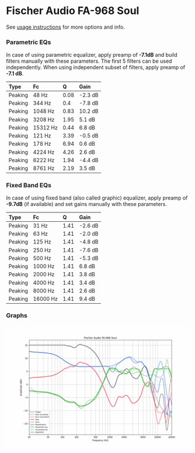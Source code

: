 # Fischer Audio FA-968 Soul
See [usage instructions](https://github.com/jaakkopasanen/AutoEq#usage) for more options and info.

### Parametric EQs
In case of using parametric equalizer, apply preamp of **-7.1dB** and build filters manually
with these parameters. The first 5 filters can be used independently.
When using independent subset of filters, apply preamp of **-7.1 dB**.

| Type    | Fc       |    Q | Gain    |
|:--------|:---------|:-----|:--------|
| Peaking | 48 Hz    | 0.08 | -2.3 dB |
| Peaking | 344 Hz   | 0.4  | -7.8 dB |
| Peaking | 1048 Hz  | 0.83 | 10.2 dB |
| Peaking | 3208 Hz  | 1.95 | 5.1 dB  |
| Peaking | 15312 Hz | 0.44 | 6.8 dB  |
| Peaking | 121 Hz   | 3.39 | -0.5 dB |
| Peaking | 178 Hz   | 6.94 | 0.6 dB  |
| Peaking | 4224 Hz  | 4.26 | 2.6 dB  |
| Peaking | 6222 Hz  | 1.94 | -4.4 dB |
| Peaking | 8761 Hz  | 2.19 | 3.5 dB  |

### Fixed Band EQs
In case of using fixed band (also called graphic) equalizer, apply preamp of **-9.7dB**
(if available) and set gains manually with these parameters.

| Type    | Fc       |    Q | Gain    |
|:--------|:---------|:-----|:--------|
| Peaking | 31 Hz    | 1.41 | -2.6 dB |
| Peaking | 63 Hz    | 1.41 | -2.0 dB |
| Peaking | 125 Hz   | 1.41 | -4.8 dB |
| Peaking | 250 Hz   | 1.41 | -7.6 dB |
| Peaking | 500 Hz   | 1.41 | -5.3 dB |
| Peaking | 1000 Hz  | 1.41 | 6.8 dB  |
| Peaking | 2000 Hz  | 1.41 | 3.8 dB  |
| Peaking | 4000 Hz  | 1.41 | 3.4 dB  |
| Peaking | 8000 Hz  | 1.41 | 2.6 dB  |
| Peaking | 16000 Hz | 1.41 | 9.4 dB  |

### Graphs
![](./Fischer%20Audio%20FA-968%20Soul.png)